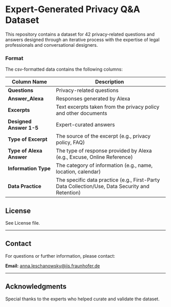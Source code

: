 # Expert-Generated Privacy Q&A Dataset

This repository contains a dataset for 42 privacy-related questions and answers designed through an iterative process with the expertise of legal professionals and conversational designers. 


### Format

The csv-formatted data contains the following columns:


| Column Name              | Description                                                                                     |
|--------------------------|-------------------------------------------------------------------------------------------------|
| **Questions**            | Privacy-related questions                                                                       |
| **Answer_Alexa**         | Responses generated by Alexa                                                                    |
| **Excerpts**             | Text excerpts taken from the privacy policy and other documents                                 |
| **Designed Answer 1-5**  | Expert-curated answers                                                                          |
| **Type of Excerpt**      | The source of the excerpt (e.g., privacy policy, FAQ)                                           |
| **Type of Alexa Answer** | The type of response provided by Alexa (e.g., Excuse, Online Reference)                         |
| **Information Type**     | The category of information (e.g., name, location, calendar)                                    |
| **Data Practice**        | The specific data practice (e.g., First-Party Data Collection/Use, Data Security and Retention) |


## License

See License file. 

---

## Contact

For questions or further information, please contact:

**Email:** anna.leschanowsky@iis.fraunhofer.de

---

## Acknowledgments

Special thanks to the experts who helped curate and validate the dataset.
